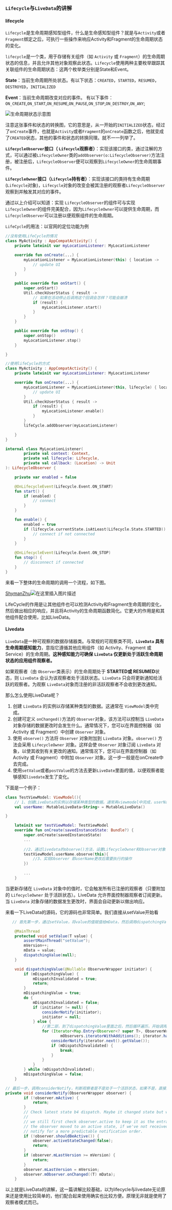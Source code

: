 ### `Lifecycle`与`LiveData`的讲解

#### lifecycle

`Lifecycle`是生命周期感知型组件，什么是生命感知型组件？就是与`Activity`或者`Fragment`绑定之后，可执行一些操作来响应Activity和Fragment的生命周期状态的变化。

`lifecycle`是一个类，用于存储有关组件（如 `Activity` 或 `Fragment`）的生命周期状态的信息，并且允许其他对象观察此状态。`Lifecycle`使用两种主要枚举跟踪其关联组件的生命周期状态：这两个枚举类分别是State和Event。

**State**：当前生命周期所处状态。有以下状态：`CREATED`，`STARTED`，`RESUMED`，`DESTROYED`，`INITIALIZED`

**Event**：当前生命周期改变对应的事件。    有以下事件：`ON_CREATE`,`ON_START`,`ON_RESUME`,`ON_PAUSE`,`ON_STOP`,`ON_DESTROY`,`ON_ANY`;

![生命周期状态示意图](https://developer.android.com/images/topic/libraries/architecture/lifecycle-states.svg?hl=zh-cn)

注意这张事件和状态的转换图，它的意思是，从一开始的`INITIALIZED`状态，经过了`onCreate`事件，也就是`Activity`或者`Fragment`的`onCreate`函数之后，他就变成了`CREATED`状态，其他的事件和状态的转换同理。就不一一列举了。



**`LifecycleObserver`接口（ `Lifecycle`观察者）**：实现该接口的类，通过注解的方式，可以通过被`LifecycleOwner`类的`addObserver(o:LifecycleObserver)`方法注册，被注册后，`LifecycleObserver`便可以观察到`LifecycleOwner`的生命周期事件。

**`LifecycleOwner`接口（`Lifecycle`持有者）**：实现该接口的类持有生命周期(`Lifecycle`对象)，`Lifecycle`对象的改变会被其注册的观察者`LifecycleObserver`观察到并触发其对应的事件。

通过以上介绍可以知道：实现 `LifecycleObserver`的组件可与实现 `LifecycleOwner`的组件完美配合，因为`LifecycleOwner`可以提供生命周期，而`LifecycleObserver`可以注册以便观察组件的生命周期。

`LifeCycle`的用法：以官网的定位功能为例

```kotlin
//没有使用LifeCycle的情况
class MyActivity : AppCompatActivity() {
    private lateinit var myLocationListener: MyLocationListener

    override fun onCreate(...) {
        myLocationListener = MyLocationListener(this) { location ->
            // update UI
        }
    }

    public override fun onStart() {
        super.onStart()
        Util.checkUserStatus { result ->
            // 如果在活动停止后调用这个回调会怎样？可能会崩溃
            if (result) {
                myLocationListener.start()
            }
        }
    }

    public override fun onStop() {
        super.onStop()
        myLocationListener.stop()
    }

}
```

```kotlin
//使用lifeCycle的方式
class MyActivity : AppCompatActivity() {
    private lateinit var myLocationListener: MyLocationListener

    override fun onCreate(...) {
        myLocationListener = MyLocationListener(this, lifecycle) { location ->
            // update UI
        }
        Util.checkUserStatus { result ->
            if (result) {
                myLocationListener.enable()
            }
        }
        lifeCycle.addObserver(myLocationListener)

    }
}
```

```kotlin
internal class MyLocationListener(
        private val context: Context,
        private val lifecycle: Lifecycle,
        private val callback: (Location) -> Unit
): LifecycleObserver {

    private var enabled = false

    @OnLifecycleEvent(Lifecycle.Event.ON_START)
    fun start() {
        if (enabled) {
            // connect
        }
    }

    fun enable() {
        enabled = true
        if (lifecycle.currentState.isAtLeast(Lifecycle.State.STARTED)) {
            // connect if not connected
        }
    }

    @OnLifecycleEvent(Lifecycle.Event.ON_STOP)
    fun stop() {
        // disconnect if connected
    }
}
```

来看一下整体的生命周期的调用一个流程，如下图。

[ShymanZhu](https://blog.csdn.net/sd_zhuzhipeng)![在这里插入图片描述](https://img-blog.csdnimg.cn/b83da6947ef845d18c7d6f75c2c5f33d.png?x-oss-process=image/watermark,type_ZmFuZ3poZW5naGVpdGk,shadow_10,text_aHR0cHM6Ly9ibG9nLmNzZG4ubmV0L3dlaXhpbl8zNzg3Mzc4Ng==,size_16,color_FFFFFF,t_70#pic_center)

LifeCycle的作用是让其他组件也可以检测Activity和Fragment生命周期的变化，然后做出相应的响应，并且将Activity的生命周期函数简化。它更大的作用是和其他组件配合使用，比如LiveData。

#### Livedata

`LiveData`是一种可观察的数据存储器类。与常规的可观察类不同，**`LiveData` 具有生命周期感知能力**，意指它遵循其他应用组件（如 Activity、Fragment 或 Service）的生命周期。**这种感知能力可确保 `LiveData` 仅更新处于活跃生命周期状态的应用组件观察者。**

如果观察者（由 `Observer`类表示）的生命周期处于 **STARTED或 RESUMED**状态，则 `LiveData` 会认为该观察者处于活跃状态。`LiveData` 只会将更新通知给活跃的观察者。为观察 `LiveData`对象而注册的非活跃观察者不会收到更改通知。

那么怎么使用LiveData呢？

1. 创建 `LiveData` 的实例以存储某种类型的数据。这通常在 `ViewModel`类中完成。
2. 创建可定义 `onChanged()`方法的 `Observer`对象，该方法可以控制当 `LiveData` 对象存储的数据更改时会发生什么。通常情况下，您可以在界面控制器（如 Activity 或 Fragment）中创建 `Observer` 对象。
3. 使用 `observe()` 方法将 `Observer` 对象附加到 `LiveData` 对象。`observe()` 方法会采用 `LifecycleOwner` 对象。这样会使 `Observer` 对象订阅 `LiveData` 对象，以使其收到有关更改的通知。通常情况下，您可以在界面控制器（如 Activity 或 Fragment）中附加 `Observer` 对象。这一步一般是在onCreate中去完成。
4. 使用`setValue`或者`postValue`的方法去更新`LiveDate`里面的值，以便观察者能够感知`livedate`发生了变化。

下面是一个例子：
```kotlin
class TestViewModel: ViewModel(){
    // 1、创建LiveData的实例以存储某种类型的数据。通常再viewmodel中完成，userName的值改变后，会通知它的观察者
    val userName: MutableLiveData<String> = MutableLiveData()

}
```

```kotlin
    lateinit var testViewModel: TestViewModel
    override fun onCreate(savedInstanceState: Bundle?) {
        super.onCreate(savedInstanceState)
        ...
        
        //2、通过livedata的observe()方法，设置LifecycleOwner和Observer对象
        testViewModel.userName.observe(this){
            //3、实现Observer 即userName更改后需要执行的操作
        })
        
        ...
    }
```

当更新存储在 `LiveData` 对象中的值时，它会触发所有已注册的观察者（只要附加的 `LifecycleOwner` 处于活跃状态）。LiveData 允许界面控制器观察者订阅更新。当 `LiveData` 对象存储的数据发生更改时，界面会自动更新以做出响应。

来看一下LiveData的源码，它的源码也非常简单。我们直接从setValue开始看

```java
   // 首先第一步，通过setValue，将value的值赋值给mData，然后调用dispatchingValue

	@MainThread
    protected void setValue(T value) {
        assertMainThread("setValue");
        mVersion++;
        mData = value;
        dispatchingValue(null);
    }
```

```java
    void dispatchingValue(@Nullable ObserverWrapper initiator) {
        if (mDispatchingValue) {
            mDispatchInvalidated = true;
            return;
        }
        mDispatchingValue = true;
        do {
            mDispatchInvalidated = false;
            if (initiator != null) {
                considerNotify(initiator);
                initiator = null;
            } else {
                //第二部，到了dispatchingValue里面之后，然后循环遍历，开始调用considerNotify
                for (Iterator<Map.Entry<Observer<? super T>, ObserverWrapper>> iterator =
                        mObservers.iteratorWithAdditions(); iterator.hasNext(); ) {
                    considerNotify(iterator.next().getValue());
                    if (mDispatchInvalidated) {
                        break;
                    }
                }
            }
        } while (mDispatchInvalidated);
        mDispatchingValue = false;
    }
```

```java
// 最后一步，调用considerNotify，判断观察者是不是处于一个活跃状态，如果不是，直接返回，也就是如果这个观察者不是活跃状态，那么将收不到livedata这次改变的通知，如果处于观察者，那么就调用观察者的onChanged函数    
private void considerNotify(ObserverWrapper observer) {
        if (!observer.mActive) {
            return;
        }
        // Check latest state b4 dispatch. Maybe it changed state but we didn't get the event yet.
        //
        // we still first check observer.active to keep it as the entrance for events. So even if
        // the observer moved to an active state, if we've not received that event, we better not
        // notify for a more predictable notification order.
        if (!observer.shouldBeActive()) {
            observer.activeStateChanged(false);
            return;
        }
        if (observer.mLastVersion >= mVersion) {
            return;
        }
        observer.mLastVersion = mVersion;
        observer.mObserver.onChanged((T) mData);
    }
```

以上就是LiveData的讲解，这一篇讲解比较基础，以为lifecycle与livedate无论原来还是使用比较简单的，他们配合起来使用确实也比较方便。原理无非就是使用了观察者模式而已。